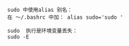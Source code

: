 ```
sudo 中使用alias 别名：
在 ～/.bashrc 中加： alias sudo='sudo '
```



```
sudo  执行是环境变量丢失：
sudo -E  
```


